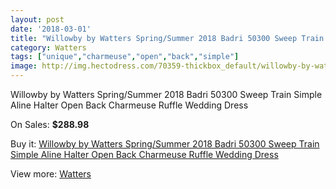 ```yaml
---
layout: post
date: '2018-03-01'
title: "Willowby by Watters Spring/Summer 2018 Badri 50300 Sweep Train Simple Aline Halter Open Back Charmeuse Ruffle Wedding Dress"
category: Watters
tags: ["unique","charmeuse","open","back","simple"]
image: http://img.hectodress.com/70359-thickbox_default/willowby-by-watters-spring-summer-2018-badri-50300-sweep-train-simple-aline-halter-open-back-charmeuse-ruffle-wedding-dress.jpg
---
```

Willowby by Watters Spring/Summer 2018 Badri 50300 Sweep Train Simple Aline Halter Open Back Charmeuse Ruffle Wedding Dress

On Sales: **$288.98**
<a href="https://www.hectodress.com/watters/21998-willowby-by-watters-spring-summer-2018-badri-50300-sweep-train-simple-aline-halter-open-back-charmeuse-ruffle-wedding-dress.html"><amp-img layout="responsive" width="600" height="600" src="//img.hectodress.com/70359-thickbox_default/willowby-by-watters-spring-summer-2018-badri-50300-sweep-train-simple-aline-halter-open-back-charmeuse-ruffle-wedding-dress.jpg" alt="Willowby by Watters Spring/Summer 2018 Badri 50300 Sweep Train Simple Aline Halter Open Back Charmeuse Ruffle Wedding Dress 0" /></a>
<a href="https://www.hectodress.com/watters/21998-willowby-by-watters-spring-summer-2018-badri-50300-sweep-train-simple-aline-halter-open-back-charmeuse-ruffle-wedding-dress.html"><amp-img layout="responsive" width="600" height="600" src="//img.hectodress.com/70365-thickbox_default/willowby-by-watters-spring-summer-2018-badri-50300-sweep-train-simple-aline-halter-open-back-charmeuse-ruffle-wedding-dress.jpg" alt="Willowby by Watters Spring/Summer 2018 Badri 50300 Sweep Train Simple Aline Halter Open Back Charmeuse Ruffle Wedding Dress 1" /></a>
<a href="https://www.hectodress.com/watters/21998-willowby-by-watters-spring-summer-2018-badri-50300-sweep-train-simple-aline-halter-open-back-charmeuse-ruffle-wedding-dress.html"><amp-img layout="responsive" width="600" height="600" src="//img.hectodress.com/70364-thickbox_default/willowby-by-watters-spring-summer-2018-badri-50300-sweep-train-simple-aline-halter-open-back-charmeuse-ruffle-wedding-dress.jpg" alt="Willowby by Watters Spring/Summer 2018 Badri 50300 Sweep Train Simple Aline Halter Open Back Charmeuse Ruffle Wedding Dress 2" /></a>
<a href="https://www.hectodress.com/watters/21998-willowby-by-watters-spring-summer-2018-badri-50300-sweep-train-simple-aline-halter-open-back-charmeuse-ruffle-wedding-dress.html"><amp-img layout="responsive" width="600" height="600" src="//img.hectodress.com/70363-thickbox_default/willowby-by-watters-spring-summer-2018-badri-50300-sweep-train-simple-aline-halter-open-back-charmeuse-ruffle-wedding-dress.jpg" alt="Willowby by Watters Spring/Summer 2018 Badri 50300 Sweep Train Simple Aline Halter Open Back Charmeuse Ruffle Wedding Dress 3" /></a>
<a href="https://www.hectodress.com/watters/21998-willowby-by-watters-spring-summer-2018-badri-50300-sweep-train-simple-aline-halter-open-back-charmeuse-ruffle-wedding-dress.html"><amp-img layout="responsive" width="600" height="600" src="//img.hectodress.com/70362-thickbox_default/willowby-by-watters-spring-summer-2018-badri-50300-sweep-train-simple-aline-halter-open-back-charmeuse-ruffle-wedding-dress.jpg" alt="Willowby by Watters Spring/Summer 2018 Badri 50300 Sweep Train Simple Aline Halter Open Back Charmeuse Ruffle Wedding Dress 4" /></a>
<a href="https://www.hectodress.com/watters/21998-willowby-by-watters-spring-summer-2018-badri-50300-sweep-train-simple-aline-halter-open-back-charmeuse-ruffle-wedding-dress.html"><amp-img layout="responsive" width="600" height="600" src="//img.hectodress.com/70361-thickbox_default/willowby-by-watters-spring-summer-2018-badri-50300-sweep-train-simple-aline-halter-open-back-charmeuse-ruffle-wedding-dress.jpg" alt="Willowby by Watters Spring/Summer 2018 Badri 50300 Sweep Train Simple Aline Halter Open Back Charmeuse Ruffle Wedding Dress 5" /></a>
<a href="https://www.hectodress.com/watters/21998-willowby-by-watters-spring-summer-2018-badri-50300-sweep-train-simple-aline-halter-open-back-charmeuse-ruffle-wedding-dress.html"><amp-img layout="responsive" width="600" height="600" src="//img.hectodress.com/70360-thickbox_default/willowby-by-watters-spring-summer-2018-badri-50300-sweep-train-simple-aline-halter-open-back-charmeuse-ruffle-wedding-dress.jpg" alt="Willowby by Watters Spring/Summer 2018 Badri 50300 Sweep Train Simple Aline Halter Open Back Charmeuse Ruffle Wedding Dress 6" /></a>

Buy it: [Willowby by Watters Spring/Summer 2018 Badri 50300 Sweep Train Simple Aline Halter Open Back Charmeuse Ruffle Wedding Dress](https://www.hectodress.com/watters/21998-willowby-by-watters-spring-summer-2018-badri-50300-sweep-train-simple-aline-halter-open-back-charmeuse-ruffle-wedding-dress.html "Willowby by Watters Spring/Summer 2018 Badri 50300 Sweep Train Simple Aline Halter Open Back Charmeuse Ruffle Wedding Dress")

View more: [Watters](https://www.hectodress.com/404-watters "Watters")